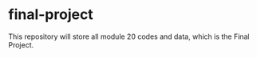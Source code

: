 # final-project
This repository will store all module 20  codes and data, which is the Final Project.
